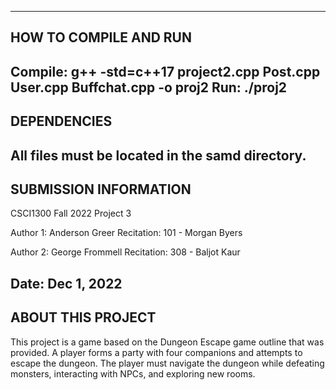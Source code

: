 ------------------------
HOW TO COMPILE AND RUN
------------------------
Compile: g++ -std=c++17 project2.cpp Post.cpp User.cpp Buffchat.cpp -o 
proj2
Run: ./proj2
------------------------
DEPENDENCIES
------------------------
All files must be located in the samd directory.
------------------------
SUBMISSION INFORMATION
------------------------
CSCI1300 Fall 2022 Project 3

Author 1: Anderson Greer
Recitation: 101 - Morgan Byers

Author 2: George Frommell
Recitation: 308 - Baljot Kaur

Date: Dec 1, 2022
------------------------
ABOUT THIS PROJECT
------------------------
This project is a game based on the Dungeon Escape game outline that was provided. 
A player forms a party with four companions and attempts to escape the dungeon.
The player must navigate the dungeon while defeating monsters, interacting with
NPCs, and exploring new rooms. 
